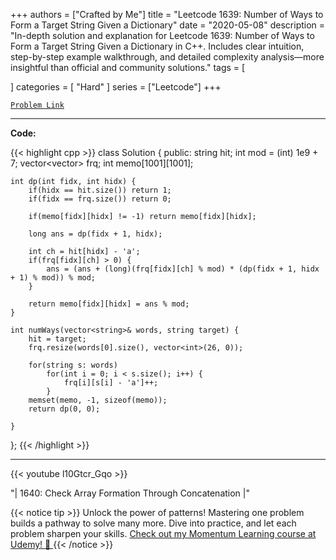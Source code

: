 
+++
authors = ["Crafted by Me"]
title = "Leetcode 1639: Number of Ways to Form a Target String Given a Dictionary"
date = "2020-05-08"
description = "In-depth solution and explanation for Leetcode 1639: Number of Ways to Form a Target String Given a Dictionary in C++. Includes clear intuition, step-by-step example walkthrough, and detailed complexity analysis—more insightful than official and community solutions."
tags = [
    
]
categories = [
    "Hard"
]
series = ["Leetcode"]
+++



[`Problem Link`](https://leetcode.com/problems/number-of-ways-to-form-a-target-string-given-a-dictionary/description/)

---

**Code:**

{{< highlight cpp >}}
class Solution {
public:
    string hit;
    int mod = (int) 1e9 + 7;
    vector<vector<int>> frq;
    int memo[1001][1001];
    
    int dp(int fidx, int hidx) {
        if(hidx == hit.size()) return 1;
        if(fidx == frq.size()) return 0;
        
        if(memo[fidx][hidx] != -1) return memo[fidx][hidx];
        
        long ans = dp(fidx + 1, hidx);
        
        int ch = hit[hidx] - 'a';
        if(frq[fidx][ch] > 0) {
            ans = (ans + (long)(frq[fidx][ch] % mod) * (dp(fidx + 1, hidx + 1) % mod)) % mod;
        }
        
        return memo[fidx][hidx] = ans % mod;
    }
    
    int numWays(vector<string>& words, string target) {
        hit = target;
        frq.resize(words[0].size(), vector<int>(26, 0));
        
        for(string s: words)
            for(int i = 0; i < s.size(); i++) {
                frq[i][s[i] - 'a']++;
            }
        memset(memo, -1, sizeof(memo));
        return dp(0, 0);
        
    }
};
{{< /highlight >}}


---
{{< youtube l10Gtcr_Gqo >}}

"| 1640: Check Array Formation Through Concatenation |"

{{< notice tip >}}
Unlock the power of patterns! Mastering one problem builds a pathway to solve many more. Dive into practice, and let each problem sharpen your skills. [Check out my Momentum Learning course at Udemy! 🚀 ](https://www.udemy.com/course/algorithms-and-data-structures-in-cpp/)
{{< /notice >}}

